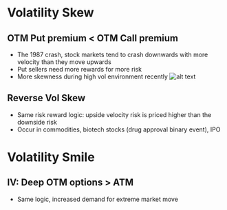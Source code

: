 # Volatility Skew

## OTM Put premium < OTM Call premium
- The 1987 crash, stock markets tend to crash downwards with more velocity than they move upwards
- Put sellers need more rewards for more risk
- More skewness during high vol environment recently
   ![alt text](https://pbs.twimg.com/media/DZKKfNEU8AE-Dn3.jpg:medium)
   
## Reverse Vol Skew
- Same risk reward logic: upside velocity risk is priced higher than the downside risk
- Occur in commodities, biotech stocks (drug approval binary event), IPO

# Volatility Smile

## IV: Deep OTM options > ATM
- Same logic, increased demand for extreme market move
